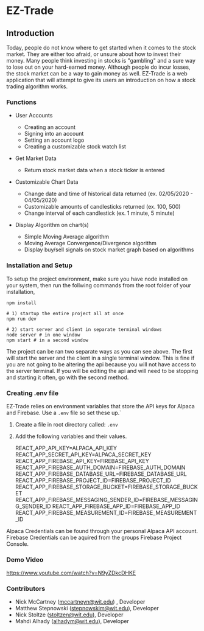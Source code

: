 # EZ-Trade

## Introduction
Today, people do not know where to get started when it comes to the stock market. They
are either too afraid, or unsure about how to invest their money. Many people think
investing in stocks is "gambling" and a sure way to lose out on your hard-earned money.
Although people do incur losses, the stock market can be a way to gain money as well. EZ-Trade is a web application that will attempt to give its users an introduction on how a stock trading algorithm works.

### Functions
* User Accounts
	* Creating an account
	* Signing into an account
	* Setting an account logo
	* Creating a customizable stock watch list

* Get Market Data
	* Return stock market data when a stock ticker is entered


* Customizable Chart Data
	* Change date and time of historical data returned (ex. 02/05/2020 - 04/05/2020)
	* Customizable amounts of candlesticks returned (ex. 100, 500)
	* Change interval of each candlestick (ex. 1 minute, 5 minute)

 * Display Algorithm on chart(s)
	* Simple Moving Average algorithm
	* Moving Average Convergence/Divergence algorithm
	* Display buy/sell signals on stock market graph based on algorithms

### Installation and Setup
To setup the project environment, make sure you have node installed on your system, then run the follwing commands from the root folder of your installation,  

    npm install

    # 1) startup the entire project all at once
    npm run dev

    # 2) start server and client in separate terminal windows
    node server # in one window
    npm start # in a second window

The project can be ran two separate ways as you can see above. The first will start the server and the client in a single terminal window.
This is fine if you are not going to be altering the api because you will not have access to the server terminal.
If you will be editing the api and will need to be stopping and starting it often, go with the second method.


### Creating .env file
EZ-Trade relies on environment variables that store the API keys for Alpaca and Firebase. Use a `.env` file so set these up.`
1. Create a file in root directory called: `.env`
2. Add the following variables and their values.  


    REACT_APP_API_KEY=ALPACA_API_KEY
    REACT_APP_SECRET_API_KEY=ALPACA_SECRET_KEY
    REACT_APP_FIREBASE_API_KEY=FIREBASE_API_KEY
    REACT_APP_FIREBASE_AUTH_DOMAIN=FIREBASE_AUTH_DOMAIN
    REACT_APP_FIREBASE_DATABASE_URL=FIREBASE_DATABASE_URL
    REACT_APP_FIREBASE_PROJECT_ID=FIREBASE_PROJECT_ID
    REACT_APP_FIREBASE_STORAGE_BUCKET=FIREBASE_STORAGE_BUCKET
    REACT_APP_FIREBASE_MESSAGING_SENDER_ID=FIREBASE_MESSAGING_SENDER_ID
    REACT_APP_FIREBASE_APP_ID=FIREBASE_APP_ID
    REACT_APP_FIREBASE_MEASUREMENT_ID=FIREBASE_MEASUREMENT_ID
    
Alpaca Credentials can be found through your personal Alpaca API account. Firebase Credentials can be aquired from the groups Firebase Project Console.


### Demo Video

https://www.youtube.com/watch?v=N9yZDkcDHKE




### Contributors
* Nick McCartney (mccartneyn@wit.edu) , Developer
* Matthew Stepnowski (stepnowskim@wit.edu), Developer
* Nick Stoltze (stoltzen@wit.edu), Developer
* Mahdi Alhady (alhadym@wit.edu), Developer


